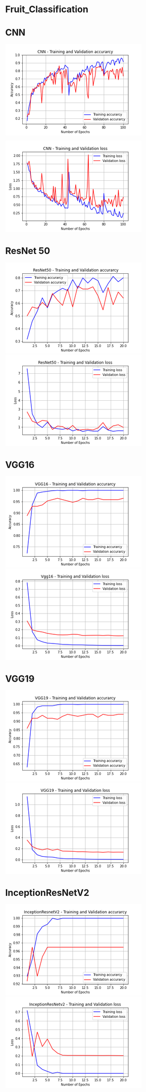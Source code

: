 # Fruit_Classification
# CNN 
![](CNN_Accuracy_100_epochs.png)

![](CNN_Loss_100_epochs.png)

# ResNet 50

![](ResNet50_accuracy.png)
![](Resnet50_Loss.png)

# VGG16

![](VGG16_Accuracy.png)
![](VGG16_Loss.png)

# VGG19

![](VGG19_Accuracy.png)
![](VGG19_Loss.png)

# InceptionResNetV2

![](InceptionResNetV2_Accuracy.png)
![](InceptionResNetV2_Loss.png)
